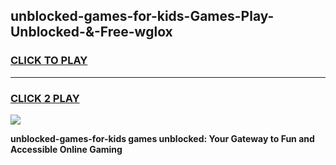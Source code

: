 
## unblocked-games-for-kids-Games-Play-Unblocked-&-Free-wglox
<h3>
<a href="https://premium76.site?title=unblocked-games-for-kids&ref=24A">CLICK TO PLAY</a></h3>
<hr>

<h3>
<a href="https://premium76.site?title=unblocked-games-for-kids&ref=24A">CLICK 2 PLAY</a>
  
</h3>

<a href="https://premium76.site?title=unblocked-games-for-kids&ref=24A"><img src="https://clearcache.store/games.png"></a>


**unblocked-games-for-kids games unblocked: Your Gateway to Fun and Accessible Online Gaming**
